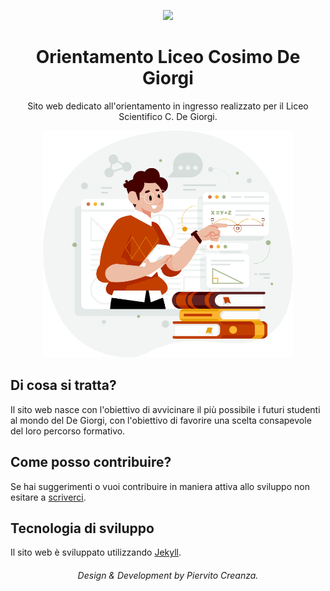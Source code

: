 <p align="center">
<img src="https://github.com/PiervitoCreanza/orientamento.liceodegiorgi.edu.it/actions/workflows/main.yml/badge.svg?branch=master" />
</p>
<h1 align="center">  
  Orientamento Liceo Cosimo De Giorgi
</h1>
<p align="center">
  Sito web dedicato all'orientamento in ingresso realizzato per il Liceo Scientifico C. De Giorgi.
</p>
<p align="center">
  <img width="400" src="/assets/img/illustration/home-min.png" />
</p>

## Di cosa si tratta?
Il sito web nasce con l'obiettivo di avvicinare il più possibile i futuri studenti al mondo del De Giorgi,
con l'obiettivo di favorire una scelta consapevole del loro percorso formativo.

## Come posso contribuire?
Se hai suggerimenti o vuoi contribuire in maniera attiva allo sviluppo non esitare a [scriverci](mailto:piervito.creanz@liceodegiorgi.edu.it?subject=[orientamento.liceodegiorgi.edu.it]:%20).

## Tecnologia di sviluppo
Il sito web è sviluppato utilizzando [Jekyll](https://jekyllrb.com).

<h6 align="center">  
  Design & Development by Piervito Creanza.
</h6>

